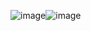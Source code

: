 ![image](https://github.com/user-attachments/assets/20020119-61a4-486e-9830-bb77884cfed9)![image](https://github.com/user-attachments/assets/956c0b0c-1dbb-4f9c-b541-4976c23e852a)
